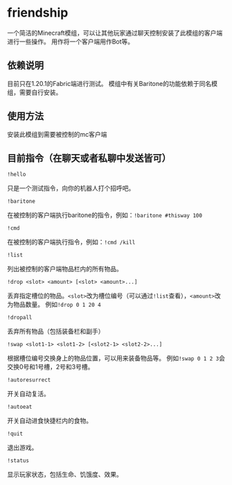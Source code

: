 # friendship

一个简洁的Minecraft模组，可以让其他玩家通过聊天控制安装了此模组的客户端进行一些操作。
用作将一个客户端用作Bot等。

## 依赖说明

目前只在1.20.1的Fabric端进行测试。
模组中有关Baritone的功能依赖于同名模组，需要自行安装。

## 使用方法

安装此模组到需要被控制的mc客户端

## 目前指令（在聊天或者私聊中发送皆可）

```
!hello
```

只是一个测试指令，向你的机器人打个招呼吧。

```
!baritone
```

在被控制的客户端执行baritone的指令，例如：`!baritone #thisway 100`

```
!cmd
```

在被控制的客户端执行指令，例如：`!cmd /kill`

```
!list
```

列出被控制的客户端物品栏内的所有物品。

```
!drop <slot> <amount> [<slot> <amount>...]
```

丢弃指定槽位的物品。`<slot>`改为槽位编号（可以通过`!list`查看），`<amount>`改为物品数量。
例如`!drop 0 1 20 4`

```
!dropall
```

丢弃所有物品（包括装备栏和副手）

```
!swap <slot1-1> <slot1-2> [<slot2-1> <slot2-2>...]
```

根据槽位编号交换身上的物品位置，可以用来装备物品等。
例如`!swap 0 1 2 3`会交换0号和1号槽，2号和3号槽。

```
!autoresurrect
```

开关自动复活。

```
!autoeat
```

开关自动进食快捷栏内的食物。

```
!quit
```
退出游戏。

```
!status
```
显示玩家状态，包括生命、饥饿度、效果。